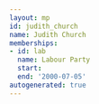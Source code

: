 ```yaml
---
layout: mp
id: judith_church
name: Judith Church
memberships:
- id: lab
  name: Labour Party
  start: 
  end: '2000-07-05'
autogenerated: true
---
```

